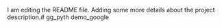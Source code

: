 

I am editing the README file. Adding some more details about the project description.# gg_pyth
demo_google
